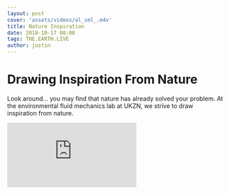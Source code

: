 ```yaml
---
layout: post
cover: 'assets/videos/al_sml_.m4v'
title: Nature Inspiration
date: 2018-10-17 08:00
tags: THE.EARTH.LIVE
author: justin
---
```


# Drawing Inspiration From Nature

Look around... you may find that nature has already solved your problem.
At the environmental fluid mechanics lab at UKZN, we strive to draw inspiration from nature. 

<iframe  src="https://www.youtube.com/embed/u0_K7j0bXeo?ecver=1" frameborder="0" allow="autoplay; encrypted-media" allowfullscreen></iframe>
